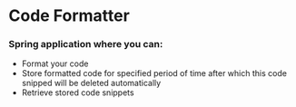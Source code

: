 # **Code Formatter**

### Spring application where you can:
* Format your code
* Store formatted code for specified period of time after which this code snipped will be deleted automatically 
* Retrieve stored code snippets